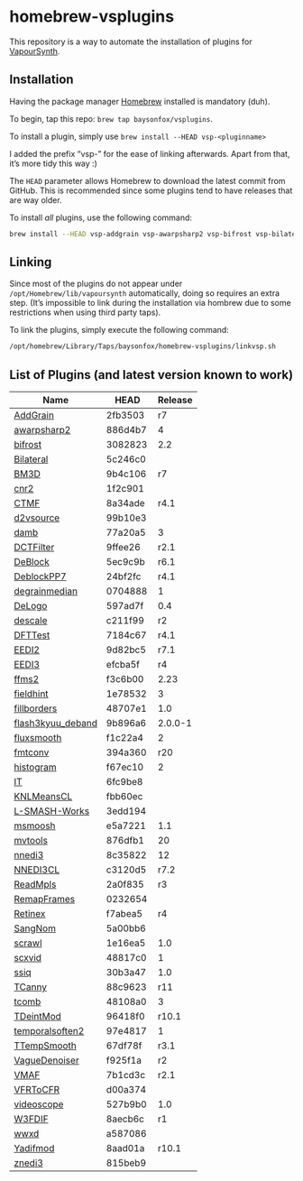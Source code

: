 # homebrew-vsplugins


This repository is a way to automate the installation of plugins for [VapourSynth](https://github.com/vapoursynth/vapoursynth).

## Installation

Having the package manager [Homebrew](https://brew.sh/) installed is mandatory (duh).

To begin, tap this repo: `brew tap baysonfox/vsplugins`.

To install a plugin, simply use `brew install --HEAD vsp-<pluginname>`

I added the prefix “vsp-” for the ease of linking afterwards. Apart from that, it’s more tidy this way :)

The `HEAD` parameter allows Homebrew to download the latest commit from GitHub. This is recommended since some plugins tend to have releases that are way older.

To install *all* plugins, use the following command:
```sh
brew install --HEAD vsp-addgrain vsp-awarpsharp2 vsp-bifrost vsp-bilateral vsp-bm3d vsp-cnr2 vsp-ctmf vsp-d2vsource vsp-damb vsp-dctfilter vsp-deblock vsp-deblockpp7 vsp-degrainmedian vsp-delogo vsp-descale vsp-dfttest vsp-eedi2 vsp-eedi3 vsp-ffms2 vsp-fieldhint vsp-fillborders vsp-flash3kyuu_deband vsp-fluxsmooth vsp-fmtconv vsp-histogram vsp-it vsp-knlmeanscl vsp-l-smash-works vsp-msmoosh vsp-mvtools vsp-nnedi3 vsp-nnedi3cl vsp-readmpls vsp-remapframes vsp-retinex vsp-sangnom vsp-scrawl vsp-scxvid vsp-ssiq vsp-tcanny vsp-tcomb vsp-tdeintmod vsp-temporalsoften2 vsp-ttempsmooth vsp-vaguedenoiser vsp-vfrtocfr vsp-videoscope vsp-vmaf vsp-w3fdif vsp-wwxd vsp-yadifmod vsp-znedi3
```

## Linking


Since most of the plugins do not appear under `/opt/Homebrew/lib/vapoursynth` automatically, doing so requires an extra step.
(It’s impossible to link during the installation via hombrew due to some restrictions when using third party taps).

To link the plugins, simply execute the following command:
```sh
/opt/homebrew/Library/Taps/baysonfox/homebrew-vsplugins/linkvsp.sh
```

## List of Plugins (and latest version known to work)

Name                                                                                        | HEAD    | Release
--------------------------------------------------------------------------------------------|---------|--------
[AddGrain](https://github.com/HomeOfVapourSynthEvolution/VapourSynth-AddGrain)              | 2fb3503 | r7
[awarpsharp2](https://github.com/dubhater/vapoursynth-awarpsharp2)                          | 886d4b7 | 4
[bifrost](https://github.com/dubhater/vapoursynth-bifrost)                                  | 3082823 | 2.2
[Bilateral](https://github.com/HomeOfVapourSynthEvolution/VapourSynth-Bilateral)            | 5c246c0 |
[BM3D](https://github.com/HomeOfVapourSynthEvolution/VapourSynth-BM3D)                      | 9b4c106 | r7
[cnr2](https://github.com/dubhater/vapoursynth-cnr2)                                        | 1f2c901 |
[CTMF](https://github.com/HomeOfVapourSynthEvolution/VapourSynth-CTMF)                      | 8a34ade | r4.1
[d2vsource](https://github.com/dwbuiten/d2vsource)                                          | 99b10e3 |
[damb](https://github.com/dubhater/vapoursynth-damb)                                        | 77a20a5 | 3
[DCTFilter](https://github.com/HomeOfVapourSynthEvolution/VapourSynth-DCTFilter)            | 9ffee26 | r2.1
[DeBlock](https://github.com/HomeOfVapourSynthEvolution/VapourSynth-DeBlock)                | 5ec9c9b | r6.1
[DeblockPP7](https://github.com/HomeOfVapourSynthEvolution/VapourSynth-DeblockPP7)          | 24bf2fc | r4.1
[degrainmedian](https://github.com/dubhater/vapoursynth-degrainmedian)                      | 0704888 | 1
[DeLogo](https://github.com/HomeOfVapourSynthEvolution/VapourSynth-DeLogo)                  | 597ad7f | 0.4
[descale](https://github.com/Irrational-Encoding-Wizardry/vapoursynth-descale)              | c211f99 | r2
[DFTTest](https://github.com/HomeOfVapourSynthEvolution/VapourSynth-DFTTest)                | 7184c67 | r4.1
[EEDI2](https://github.com/HomeOfVapourSynthEvolution/VapourSynth-EEDI2)                    | 9d82bc5 | r7.1
[EEDI3](https://github.com/HomeOfVapourSynthEvolution/VapourSynth-EEDI3)                    | efcba5f | r4
[ffms2](https://github.com/FFMS/ffms2)                                                      | f3c6b00 | 2.23
[fieldhint](https://github.com/dubhater/vapoursynth-fieldhint)                              | 1e78532 | 3
[fillborders](https://github.com/dubhater/vapoursynth-fillborders)                          | 48707e1 | 1.0
[flash3kyuu_deband](https://github.com/SAPikachu/flash3kyuu_deband)                         | 9b896a6 | 2.0.0-1
[fluxsmooth](https://github.com/dubhater/vapoursynth-fluxsmooth)                            | f1c22a4 | 2
[fmtconv](https://github.com/EleonoreMizo/fmtconv)                                          | 394a360 | r20
[histogram](https://github.com/dubhater/vapoursynth-histogram)                              | f67ec10 | 2
[IT](https://github.com/HomeOfVapourSynthEvolution/VapourSynth-IT)                          | 6fc9be8 |
[KNLMeansCL](https://github.com/Khanattila/KNLMeansCL)                                      | fbb60ec |
[L-SMASH-Works](https://github.com/VFR-maniac/L-SMASH-Works)                                | 3edd194 |
[msmoosh](https://github.com/dubhater/vapoursynth-msmoosh)                                  | e5a7221 | 1.1
[mvtools](https://github.com/dubhater/vapoursynth-mvtools)                                  | 876dfb1 | 20
[nnedi3](https://github.com/dubhater/vapoursynth-nnedi3)                                    | 8c35822 | 12
[NNEDI3CL](https://github.com/HomeOfVapourSynthEvolution/VapourSynth-NNEDI3CL)              | c3120d5 | r7.2
[ReadMpls](https://github.com/HomeOfVapourSynthEvolution/VapourSynth-ReadMpls)              | 2a0f835 | r3
[RemapFrames](https://github.com/Irrational-Encoding-Wizardry/Vapoursynth-RemapFrames)      | 0232654 |
[Retinex](https://github.com/HomeOfVapourSynthEvolution/VapourSynth-Retinex)                | f7abea5 | r4
[SangNom](https://bitbucket.org/James1201/vapoursynth-sangnom)                              | 5a00bb6 |
[scrawl](https://github.com/dubhater/vapoursynth-scrawl)                                    | 1e16ea5 | 1.0
[scxvid](https://github.com/dubhater/vapoursynth-scxvid)                                    | 48817c0 | 1
[ssiq](https://github.com/dubhater/vapoursynth-ssiq)                                        | 30b3a47 | 1.0
[TCanny](https://github.com/HomeOfVapourSynthEvolution/VapourSynth-TCanny)                  | 88c9623 | r11
[tcomb](https://github.com/dubhater/vapoursynth-tcomb)                                      | 48108a0 | 3
[TDeintMod](https://github.com/HomeOfVapourSynthEvolution/VapourSynth-TDeintMod)            | 96418f0 | r10.1
[temporalsoften2](https://github.com/dubhater/vapoursynth-temporalsoften2)                  | 97e4817 | 1
[TTempSmooth](https://github.com/HomeOfVapourSynthEvolution/VapourSynth-TTempSmooth)        | 67df78f | r3.1
[VagueDenoiser](https://github.com/HomeOfVapourSynthEvolution/VapourSynth-VagueDenoiser)    | f925f1a | r2
[VMAF](https://github.com/HomeOfVapourSynthEvolution/VapourSynth-VMAF)                      | 7b1cd3c | r2.1
[VFRToCFR](https://github.com/Irrational-Encoding-Wizardry/Vapoursynth-VFRToCFR)            | d00a374 |
[videoscope](https://github.com/dubhater/vapoursynth-videoscope)                            | 527b9b0 | 1.0
[W3FDIF](https://github.com/HomeOfVapourSynthEvolution/VapourSynth-W3FDIF)                  | 8aecb6c | r1
[wwxd](https://github.com/dubhater/vapoursynth-wwxd)                                        | a587086 |
[Yadifmod](https://github.com/HomeOfVapourSynthEvolution/VapourSynth-Yadifmod)              | 8aad01a | r10.1
[znedi3](https://github.com/sekrit-twc/znedi3)                                              | 815beb9 |

